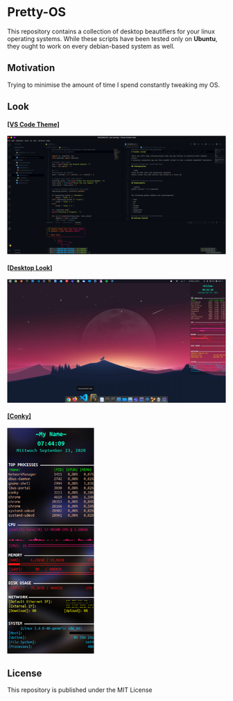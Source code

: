 # Pretty-OS

This repository contains a collection of desktop beautifiers for your linux operating systems.
While these scripts have been tested only on **Ubuntu**, they ought to work on every debian-based system as well.


## Motivation

Trying to minimise the amount of time I spend constantly tweaking my OS.

## Look

<p align="left">
<h4 style="text-decoration: underline;">[VS Code Theme]</h4>
    <img src="./vscode/ayu-dark-theme.png" width="600" title="Ayu Dark Theme"><br/>
<h4 style="text-decoration: underline;">[Desktop Look]</h4>
    <img src="./plank/izzo-desktop.png" width="600" title="Plank dock"><br/>
<h4 style="text-decoration: underline;">[Conky]</h4>
    <img src="./conky/conky-img.png" width="200" title="Personal Conky Theme">
</p>

## License

This repository is published under the MIT License
